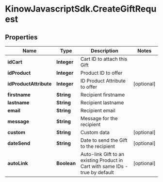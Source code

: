 # KinowJavascriptSdk.CreateGiftRequest

## Properties
Name | Type | Description | Notes
------------ | ------------- | ------------- | -------------
**idCart** | **Integer** | Cart ID to attach this Gift | 
**idProduct** | **Integer** | Product ID to offer | 
**idProductAttribute** | **Integer** | ID Product Attribute to offer | [optional] 
**firstname** | **String** | Recipient firstname | 
**lastname** | **String** | Recipient lastname | 
**email** | **String** | Recipient email | 
**message** | **String** | Message for the recipient | 
**custom** | **String** | Custom data | [optional] 
**dateSend** | **String** | Date to send the Gift to the recipient | [optional] 
**autoLink** | **Boolean** | Auto-link Gift to an existing Product in Cart with same IDs - true by default | [optional] 


